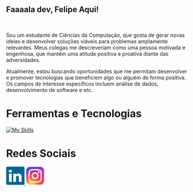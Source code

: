 ## Faaaala dev, Felipe Aqui!
<br>

Sou um estudante de Ciências da Computação, que gosta de gerar novas ideias e desenvolver soluções viáveis para problemas amplamente relevantes. Meus colegas me descreveriam como uma pessoa motivada e engenhosa, que mantém uma atitude positiva e proativa diante das adversidades.

Atualmente, estou buscando oportunidades que me permitam desenvolver e promover tecnologias que beneficiem algo ou alguém de forma positiva. Os campos de interesse específicos incluem análise de dados, desenvolvimento de software e etc.

<h1 align="left">Ferramentas e Tecnologias</h1>


[![My Skills](https://skills.thijs.gg/icons?i=js,html,css,git,figma)](https://skills.thijs.gg)


  <h1 align="left">Redes Sociais</h1>
    <a href = "https://www.linkedin.com/in/felipe-ten%C3%B3rio-ab1760245/">
      <img width="50" src="linkedin.svg">
    </a>
    <a href = "https://www.instagram.com/lipinhotenorio/">
      <img width="50" src="instagram.png">
    </a>
</div>
  

